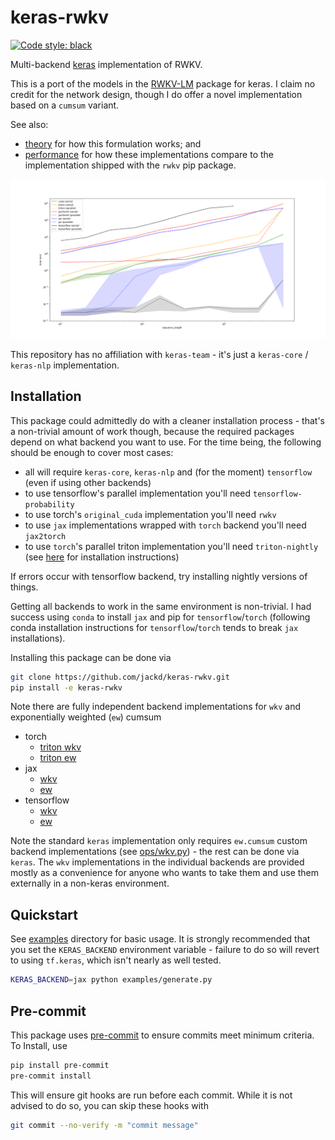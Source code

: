 # keras-rwkv

[![Code style: black](https://img.shields.io/badge/code%20style-black-000000.svg)](https://github.com/psf/black)

Multi-backend [keras](https://github.com/keras-team/keras-core) implementation of RWKV.

This is a port of the models in the [RWKV-LM](https://github.com/BlinkDL/RWKV-LM) package for keras. I claim no credit for the network design, though I do offer a novel implementation based on a `cumsum` variant.

See also:

- [theory](./theory.md) for how this formulation works; and
- [performance](./performance.md) for how these implementations compare to the implementation shipped with the `rwkv` pip package.

![Implementation forward pass times with 256 channels](./images/benchmark-256.png)

This repository has no affiliation with `keras-team` - it's just a `keras-core` / `keras-nlp` implementation.

## Installation

This package could admittedly do with a cleaner installation process - that's a non-trivial amount of work though, because the required packages depend on what backend you want to use. For the time being, the following should be enough to cover most cases:

- all will require `keras-core`, `keras-nlp` and (for the moment) `tensorflow` (even if using other backends)
- to use tensorflow's parallel implementation you'll need `tensorflow-probability`
- to use torch's `original_cuda` implementation you'll need `rwkv`
- to use `jax` implementations wrapped with `torch` backend you'll need `jax2torch`
- to use `torch`'s parallel triton implementation you'll need `triton-nightly` (see [here](https://github.com/openai/triton#quick-installation) for installation instructions)

If errors occur with tensorflow backend, try installing nightly versions of things.

Getting all backends to work in the same environment is non-trivial. I had success using `conda` to install `jax` and pip for `tensorflow`/`torch` (following conda installation instructions for `tensorflow`/`torch` tends to break `jax` installations).

Installing this package can be done via

```bash
git clone https://github.com/jackd/keras-rwkv.git
pip install -e keras-rwkv
```

Note there are fully independent backend implementations for `wkv` and exponentially weighted (`ew`) cumsum

- torch
  - [triton wkv](./keras_rwkv/backend/torch/wkv.py)
  - [triton ew](./keras_rwkv/backend/torch/ew/wrappers.py)
- jax
  - [wkv](./keras_rwkv/backend/jax/wkv.py)
  - [ew](./keras_rwkv/backend/jax/ew.py)
- tensorflow
  - [wkv](./keras_rwkv/backend/tensorflow/wkv.py)
  - [ew](./keras_rwkv/backend/tensorflow/ew.py)

Note the standard `keras` implementation only requires `ew.cumsum` custom backend implementations (see [ops/wkv.py](./keras_rwkv/ops/wkv.py)) - the rest can be done via `keras`. The `wkv` implementations in the individual backends are provided mostly as a convenience for anyone who wants to take them and use them externally in a non-keras environment.

## Quickstart

See [examples](./examples/) directory for basic usage. It is strongly recommended that you set the `KERAS_BACKEND` environment variable - failure to do so will revert to using `tf.keras`, which isn't nearly as well tested.

```bash
KERAS_BACKEND=jax python examples/generate.py
```

## Pre-commit

This package uses [pre-commit](https://pre-commit.com/) to ensure commits meet minimum criteria. To Install, use

```bash
pip install pre-commit
pre-commit install
```

This will ensure git hooks are run before each commit. While it is not advised to do so, you can skip these hooks with

```bash
git commit --no-verify -m "commit message"
```
